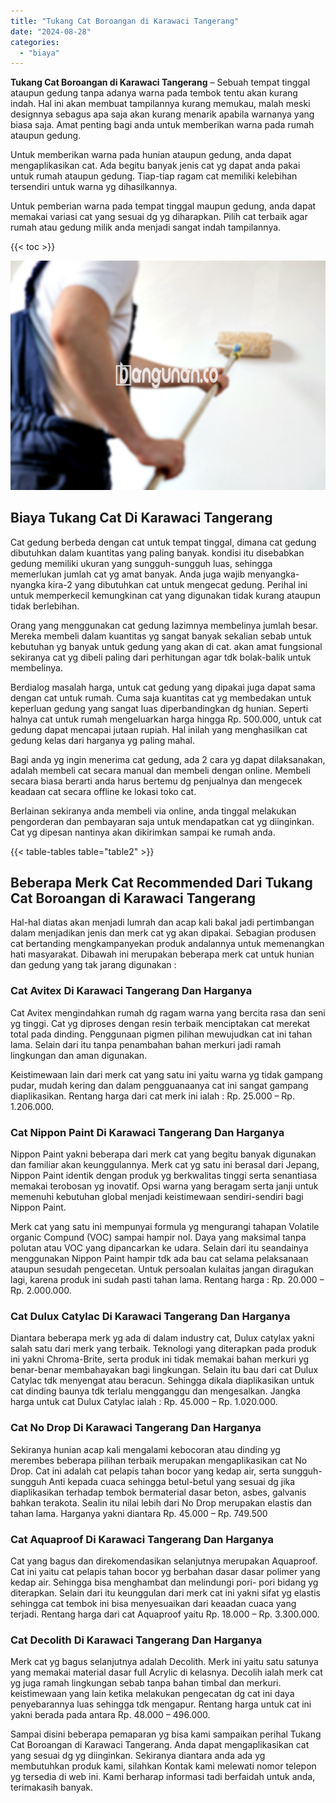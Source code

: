 ```yaml
---
title: "Tukang Cat Boroangan di Karawaci Tangerang"
date: "2024-08-28"
categories: 
  - "biaya"
---
```


**Tukang Cat Boroangan di Karawaci Tangerang** – Sebuah tempat tinggal ataupun gedung tanpa adanya warna pada tembok tentu akan kurang indah. Hal ini akan membuat tampilannya kurang memukau, malah meski designnya sebagus apa saja akan kurang menarik apabila warnanya yang biasa saja. Amat penting bagi anda untuk memberikan warna pada rumah ataupun gedung.

Untuk memberikan warna pada hunian ataupun gedung, anda dapat mengaplikasikan cat. Ada begitu banyak jenis cat yg dapat anda pakai untuk rumah ataupun gedung. Tiap-tiap ragam cat memiliki kelebihan tersendiri untuk warna yg dihasilkannya.

Untuk pemberian warna pada tempat tinggal maupun gedung, anda dapat memakai variasi cat yang sesuai dg yg diharapkan. Pilih cat terbaik agar rumah atau gedung milik anda menjadi sangat indah tampilannya.

{{< toc >}}

![Tukang Cat Boroangan di Karawaci Tangerang](/images/jasa-cat-murah02.png)

## Biaya Tukang Cat Di Karawaci Tangerang

Cat gedung berbeda dengan cat untuk tempat tinggal, dimana cat gedung dibutuhkan dalam kuantitas yang paling banyak. kondisi itu disebabkan gedung memiliki ukuran yang sungguh-sungguh luas, sehingga memerlukan jumlah cat yg amat banyak. Anda juga wajib menyangka-nyangka kira-2 yang dibutuhkan cat untuk mengecat gedung. Perihal ini untuk memperkecil kemungkinan cat yang digunakan tidak kurang ataupun tidak berlebihan.

Orang yang menggunakan cat gedung lazimnya membelinya jumlah besar. Mereka membeli dalam kuantitas yg sangat banyak sekalian sebab untuk kebutuhan yg banyak untuk gedung yang akan di cat. akan amat fungsional sekiranya cat yg dibeli paling dari perhitungan agar tdk bolak-balik untuk membelinya.

Berdialog masalah harga, untuk cat gedung yang dipakai juga dapat sama dengan cat untuk rumah. Cuma saja kuantitas cat yg membedakan untuk keperluan gedung yang sangat luas diperbandingkan dg hunian. Seperti halnya cat untuk rumah mengeluarkan harga hingga Rp. 500.000, untuk cat gedung dapat mencapai jutaan rupiah. Hal inilah yang menghasilkan cat gedung kelas dari harganya yg paling mahal.

Bagi anda yg ingin menerima cat gedung, ada 2 cara yg dapat dilaksanakan, adalah membeli cat secara manual dan membeli dengan online. Membeli secara biasa berarti anda harus bertemu dg penjualnya dan mengecek keadaan cat secara offline ke lokasi toko cat.

Berlainan sekiranya anda membeli via online, anda tinggal melakukan pengorderan dan pembayaran saja untuk mendapatkan cat yg diinginkan. Cat yg dipesan nantinya akan dikirimkan sampai ke rumah anda.

{{< table-tables table="table2" >}}

## Beberapa Merk Cat Recommended Dari Tukang Cat Boroangan di Karawaci Tangerang

Hal-hal diatas akan menjadi lumrah dan acap kali bakal jadi pertimbangan dalam menjadikan jenis dan merk cat yg akan dipakai. Sebagian produsen cat bertanding mengkampanyekan produk andalannya untuk memenangkan hati masyarakat. Dibawah ini merupakan beberapa merk cat untuk hunian dan gedung yang tak jarang digunakan :

### Cat Avitex Di Karawaci Tangerang Dan Harganya

Cat Avitex mengindahkan rumah dg ragam warna yang bercita rasa dan seni yg tinggi. Cat yg diproses dengan resin terbaik menciptakan cat merekat total pada dinding. Penggunaan pigmen pilihan mewujudkan cat ini tahan lama. Selain dari itu tanpa penambahan bahan merkuri jadi ramah lingkungan dan aman digunakan.

Keistimewaan lain dari merk cat yang satu ini yaitu warna yg tidak gampang pudar, mudah kering dan dalam pengguanaanya cat ini sangat gampang diaplikasikan. Rentang harga dari cat merk ini ialah : Rp. 25.000 – Rp. 1.206.000.

### Cat Nippon Paint Di Karawaci Tangerang Dan Harganya

Nippon Paint yakni beberapa dari merk cat yang begitu banyak digunakan dan familiar akan keunggulannya. Merk cat yg satu ini berasal dari Jepang, Nippon Paint identik dengan produk yg berkwalitas tinggi serta senantiasa memakai terobosan yg inovatif. Opsi warna yang beragam serta janji untuk memenuhi kebutuhan global menjadi keistimewaan sendiri-sendiri bagi Nippon Paint.

Merk cat yang satu ini mempunyai formula yg mengurangi tahapan Volatile organic Compund (VOC) sampai hampir nol. Daya yang maksimal tanpa polutan atau VOC yang dipancarkan ke udara. Selain dari itu seandainya menggunakan Nippon Paint hampir tdk ada bau cat selama pelaksanaan ataupun sesudah pengecetan. Untuk persoalan kulaitas jangan diragukan lagi, karena produk ini sudah pasti tahan lama. Rentang harga : Rp. 20.000 – Rp. 2.000.000.

### Cat Dulux Catylac Di Karawaci Tangerang Dan Harganya

Diantara beberapa merk yg ada di dalam industry cat, Dulux catylax yakni salah satu dari merk yang terbaik. Teknologi yang diterapkan pada produk ini yakni Chroma-Brite, serta produk ini tidak memakai bahan merkuri yg benar-benar membahayakan bagi lingkungan. Selain itu bau dari cat Dulux Catylac tdk menyengat atau beracun. Sehingga dikala diaplikasikan untuk cat dinding baunya tdk terlalu mengganggu dan mengesalkan. Jangka harga untuk cat Dulux Catylac ialah : Rp. 45.000 – Rp. 1.020.000.

### Cat No Drop Di Karawaci Tangerang Dan Harganya

Sekiranya hunian acap kali mengalami kebocoran atau dinding yg merembes beberapa pilihan terbaik merupakan mengaplikasikan cat No Drop. Cat ini adalah cat pelapis tahan bocor yang kedap air, serta sungguh-sungguh Anti kepada cuaca sehingga betul-betul yang sesuai dg jika diaplikasikan terhadap tembok bermaterial dasar beton, asbes, galvanis bahkan terakota. Sealin itu nilai lebih dari No Drop merupakan elastis dan tahan lama. Harganya yakni diantara Rp. 45.000 – Rp. 749.500

### Cat Aquaproof Di Karawaci Tangerang Dan Harganya

Cat yang bagus dan direkomendasikan selanjutnya merupakan Aquaproof. Cat ini yaitu cat pelapis tahan bocor yg berbahan dasar dasar polimer yang kedap air. Sehingga bisa menghambat dan melindungi pori- pori bidang yg diterapkan. Selain dari itu keunggulan dari merk cat ini yakni sifat yg elastis sehingga cat tembok ini bisa menyesuaikan dari keaadan cuaca yang terjadi. Rentang harga dari cat Aquaproof yaitu Rp. 18.000 – Rp. 3.300.000.

### Cat Decolith Di Karawaci Tangerang Dan Harganya

Merk cat yg bagus selanjutnya adalah Decolith. Merk ini yaitu satu satunya yang memakai material dasar full Acrylic di kelasnya. Decolih ialah merk cat yg juga ramah lingkungan sebab tanpa bahan timbal dan merkuri. keistimewaan yang lain ketika melakukan pengecatan dg cat ini daya penyebarannya luas sehingga tdk mengapur. Rentang harga untuk cat ini yakni berada pada antara Rp. 48.000 – 496.000.

Sampai disini beberapa pemaparan yg bisa kami sampaikan perihal Tukang Cat Boroangan di Karawaci Tangerang. Anda dapat mengaplikasikan cat yang sesuai dg yg diinginkan. Sekiranya diantara anda ada yg membutuhkan produk kami, silahkan Kontak kami melewati nomor telepon yg tersedia di web ini. Kami berharap informasi tadi berfaidah untuk anda, terimakasih banyak.
